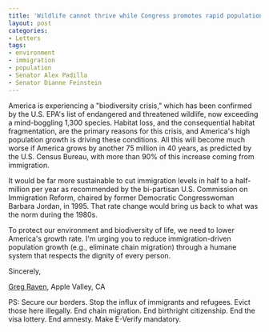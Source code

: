 ```yaml
---
title: 'Wildlife cannot thrive while Congress promotes rapid population growth.'
layout: post
categories:
- Letters
tags:
- environment
- immigration
- population
- Senator Alex Padilla
- Senator Dianne Feinstein
---
```


America is experiencing a "biodiversity crisis," which has been confirmed by the U.S. EPA's list of endangered and threatened wildlife, now exceeding a mind-boggling 1,300 species. Habitat loss, and the consequential habitat fragmentation, are the primary reasons for this crisis, and America's high population growth is driving these conditions. All this will become much worse if America grows by another 75 million in 40 years, as predicted by the U.S. Census Bureau, with more than 90% of this increase coming from immigration.

It would be far more sustainable to cut immigration levels in half to a half-million per year as recommended by the bi-partisan U.S. Commission on Immigration Reform, chaired by former Democratic Congresswoman Barbara Jordan, in 1995. That rate change would bring us back to what was the norm during the 1980s.

To protect our environment and biodiversity of life, we need to lower America's growth rate. I'm urging you to reduce immigration-driven population growth (e.g., eliminate chain migration) through a humane system that respects the dignity of every person.

Sincerely,

[Greg Raven](https://www.gregraven.org/), Apple Valley, CA

PS: Secure our borders. Stop the influx of immigrants and refugees. Evict those here illegally. End chain migration. End birthright citizenship. End the visa lottery. End amnesty. Make E-Verify mandatory.